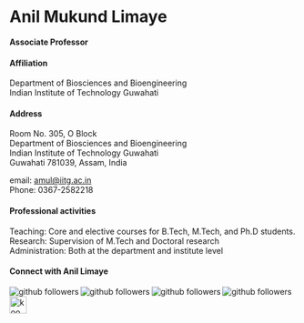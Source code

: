 # Anil Mukund Limaye
**Associate Professor**

#### Affiliation  
Department of Biosciences and Bioengineering  
Indian Institute of Technology Guwahati  

#### Address
Room No. 305, O Block  
Department of Biosciences and Bioengineering  
Indian Institute of Technology Guwahati  
Guwahati 781039, Assam, India  


email: amul@iitg.ac.in  
Phone: 0367-2582218

#### Professional activities
Teaching: Core and elective courses for B.Tech, M.Tech, and Ph.D students.  
Research: Supervision of M.Tech and Doctoral research  
Administration: Both at the department and institute level


#### Connect with Anil Limaye

[<img align="left" alt="github followers" src="https://img.shields.io/github/followers/molendolab?color=white&label=facebook&logo=facebook&logoColor=blue&style=social" />][facebook]
[<img align="left" alt="github followers" src="https://img.shields.io/github/followers/molendolab?color=white&label=twitter&logo=twitter&logoColor=blue&style=social" />][twitter]
[<img align="left" alt="github followers" src="https://img.shields.io/github/followers/molendolab?color=white&label=linkedin&logo=linkedin&logoColor=blue&style=social" />][linkedin]
[<img align="left" alt="github followers" src="https://img.shields.io/github/followers/molendolab?color=white&label=github&logo=github&logoColor=blue&style=social" />][github]
[<img align="left" alt="koo link" width="30px" src="https://www.kooapp.com/img/logoSolidOutline.png" />][koo]


[github]: https://github.com/molendolab
[facebook]: https://www.facebook.com/limaye.anil/
[linkedin]: https://www.linkedin.com/in/anil-limaye-472a6a52/
[twitter]: https://twitter.com/limaye_mukund
[koo]: https://www.kooapp.com/profile/anillimaye
